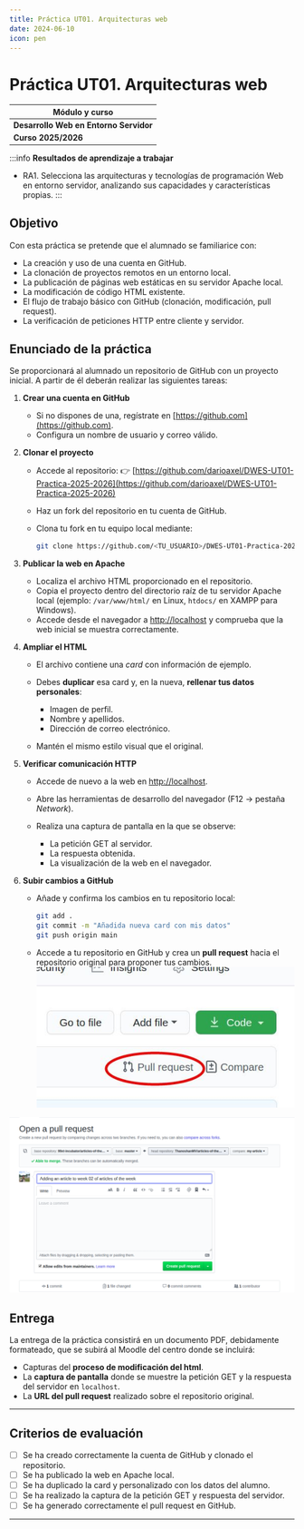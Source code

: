 ```yaml
---
title: Práctica UT01. Arquitecturas web 
date: 2024-06-10
icon: pen
---
```


# Práctica UT01. Arquitecturas web

| Módulo y curso |
| --- |
| **Desarrollo Web en Entorno Servidor** |
|**Curso 2025/2026**|

:::info
**Resultados de aprendizaje a trabajar**
- RA1. Selecciona las arquitecturas y tecnologías de programación Web en entorno servidor, analizando sus capacidades y características propias.
:::

## Objetivo

Con esta práctica se pretende que el alumnado se familiarice con:

* La creación y uso de una cuenta en GitHub.
* La clonación de proyectos remotos en un entorno local.
* La publicación de páginas web estáticas en su servidor Apache local.
* La modificación de código HTML existente.
* El flujo de trabajo básico con GitHub (clonación, modificación, pull request).
* La verificación de peticiones HTTP entre cliente y servidor.

## Enunciado de la práctica

Se proporcionará al alumnado un repositorio de GitHub con un proyecto inicial. A partir de él deberán realizar las siguientes tareas:

1. **Crear una cuenta en GitHub**

   * Si no dispones de una, regístrate en [https://github.com](https://github.com).
   * Configura un nombre de usuario y correo válido.

2. **Clonar el proyecto**

   * Accede al repositorio:
     👉 [https://github.com/darioaxel/DWES-UT01-Practica-2025-2026](https://github.com/darioaxel/DWES-UT01-Practica-2025-2026)
   * Haz un fork del repositorio en tu cuenta de GitHub.
   * Clona tu fork en tu equipo local mediante:

     ```bash
     git clone https://github.com/<TU_USUARIO>/DWES-UT01-Practica-2025-2026.git
     ```

3. **Publicar la web en Apache**

   * Localiza el archivo HTML proporcionado en el repositorio.
   * Copia el proyecto dentro del directorio raíz de tu servidor Apache local (ejemplo: `/var/www/html/` en Linux, `htdocs/` en XAMPP para Windows).
   * Accede desde el navegador a [http://localhost](http://localhost) y comprueba que la web inicial se muestra correctamente.

4. **Ampliar el HTML**

   * El archivo contiene una *card* con información de ejemplo.
   * Debes **duplicar** esa card y, en la nueva, **rellenar tus datos personales**:

     * Imagen de perfil.
     * Nombre y apellidos.
     * Dirección de correo electrónico.
   * Mantén el mismo estilo visual que el original.

5. **Verificar comunicación HTTP**

   * Accede de nuevo a la web en [http://localhost](http://localhost).
   * Abre las herramientas de desarrollo del navegador (F12 → pestaña *Network*).
   * Realiza una captura de pantalla en la que se observe:

     * La petición GET al servidor.
     * La respuesta obtenida.
     * La visualización de la web en el navegador.

6. **Subir cambios a GitHub**

   * Añade y confirma los cambios en tu repositorio local:

     ```bash
     git add .
     git commit -m "Añadida nueva card con mis datos"
     git push origin main
     ```
   * Accede a tu repositorio en GitHub y crea un **pull request** hacia el repositorio original para proponer tus cambios.
![pull-request](/images/dwes/practicas/pullReq.jpg)

![pull request](/images/dwes/practicas/pullRequest-1.png)

## Entrega

La entrega de la práctica consistirá en un documento PDF, debidamente formateado, que se subirá al Moodle del centro donde se incluirá:
  
* Capturas del **proceso de modificación del html**.
* La **captura de pantalla** donde se muestre la petición GET y la respuesta del servidor en `localhost`.
* La **URL del pull request** realizado sobre el repositorio original.

---

## Criterios de evaluación

* [ ] Se ha creado correctamente la cuenta de GitHub y clonado el repositorio.
* [ ] Se ha publicado la web en Apache local.
* [ ] Se ha duplicado la card y personalizado con los datos del alumno.
* [ ] Se ha realizado la captura de la petición GET y respuesta del servidor.
* [ ] Se ha generado correctamente el pull request en GitHub.

---

